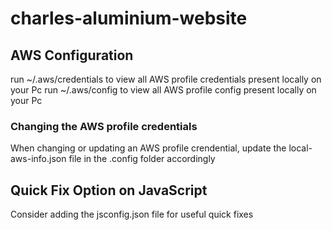 # charles-aluminium-website

## AWS Configuration

run ~/.aws/credentials to view all AWS profile credentials present locally on your Pc
run ~/.aws/config to view all AWS profile config present locally on your Pc

### Changing the AWS profile credentials

When changing or updating an AWS profile crendential, update the local-aws-info.json file in the .config folder accordingly

## Quick Fix Option on JavaScript

Consider adding the jsconfig.json file for useful quick fixes